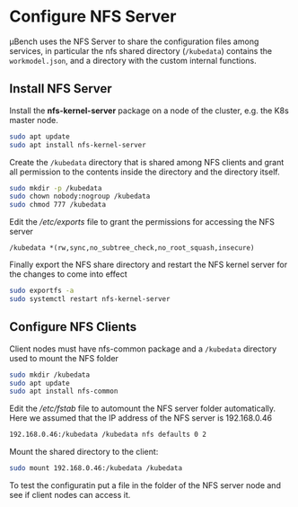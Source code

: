 # Configure NFS Server
µBench uses the NFS Server to share the configuration files among services, in particular 
the nfs shared directory (`/kubedata`) contains the `workmodel.json`, and a directory with the custom
internal functions.

## Install NFS Server
Install the **nfs-kernel-server** package on a node of the cluster, e.g. the K8s master node.

```bash
sudo apt update
sudo apt install nfs-kernel-server
```

Create the `/kubedata` directory that is shared among NFS clients and grant all permission to the contents inside the directory and the directory itself. 

```bash
sudo mkdir -p /kubedata
sudo chown nobody:nogroup /kubedata
sudo chmod 777 /kubedata
```

Edit the */etc/exports* file to grant the permissions for accessing the NFS server

```shell
/kubedata *(rw,sync,no_subtree_check,no_root_squash,insecure)
```

Finally export the NFS share directory and restart the NFS kernel server for the changes to come into effect

```bash
sudo exportfs -a
sudo systemctl restart nfs-kernel-server
```

## Configure NFS Clients

Client nodes must have nfs-common package and a `/kubedata` directory used to mount the NFS folder   

```bash
sudo mkdir /kubedata
sudo apt update
sudo apt install nfs-common
```

Edit the */etc/fstab* file to automount the NFS server folder automatically. Here we assumed that the IP address of the NFS server is 192.168.0.46

```bash
192.168.0.46:/kubedata /kubedata nfs defaults 0 2
```

Mount the shared directory to the client:
```bash
sudo mount 192.168.0.46:/kubedata /kubedata
```
To test the configuratin put a file in the folder of the NFS server node and see if client nodes can access it.

